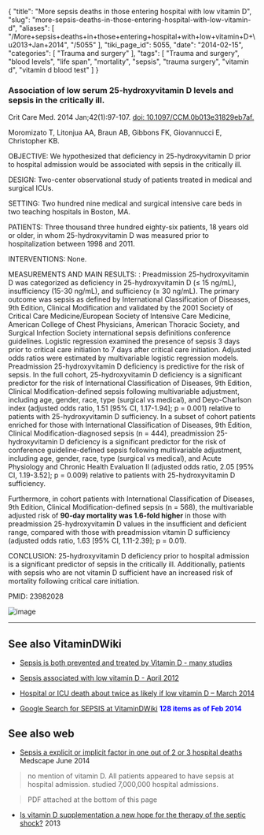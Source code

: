 {
    "title": "More sepsis deaths in those entering hospital with low vitamin D",
    "slug": "more-sepsis-deaths-in-those-entering-hospital-with-low-vitamin-d",
    "aliases": [
        "/More+sepsis+deaths+in+those+entering+hospital+with+low+vitamin+D+\u2013+Jan+2014",
        "/5055"
    ],
    "tiki_page_id": 5055,
    "date": "2014-02-15",
    "categories": [
        "Trauma and surgery"
    ],
    "tags": [
        "Trauma and surgery",
        "blood levels",
        "life span",
        "mortality",
        "sepsis",
        "trauma surgery",
        "vitamin d",
        "vitamin d blood test"
    ]
}


### Association of low serum 25-hydroxyvitamin D levels and sepsis in the critically ill.

Crit Care Med. 2014 Jan;42(1):97-107. [doi: 10.1097/CCM.0b013e31829eb7af.](https://doi.org/10.1097/CCM.0b013e31829eb7af.)

Moromizato T, Litonjua AA, Braun AB, Gibbons FK, Giovannucci E, Christopher KB.

OBJECTIVE: We hypothesized that deficiency in 25-hydroxyvitamin D prior to hospital admission would be associated with sepsis in the critically ill.

DESIGN: Two-center observational study of patients treated in medical and surgical ICUs.

SETTING: Two hundred nine medical and surgical intensive care beds in two teaching hospitals in Boston, MA.

PATIENTS: Three thousand three hundred eighty-six patients, 18 years old or older, in whom 25-hydroxyvitamin D was measured prior to hospitalization between 1998 and 2011.

INTERVENTIONS: None.

MEASUREMENTS AND MAIN RESULTS: : Preadmission 25-hydroxyvitamin D was categorized as deficiency in 25-hydroxyvitamin D (≤ 15 ng/mL), insufficiency (15-30 ng/mL), and sufficiency (≥ 30 ng/mL). The primary outcome was sepsis as defined by International Classification of Diseases, 9th Edition, Clinical Modification and validated by the 2001 Society of Critical Care Medicine/European Society of Intensive Care Medicine, American College of Chest Physicians, American Thoracic Society, and Surgical Infection Society international sepsis definitions conference guidelines. Logistic regression examined the presence of sepsis 3 days prior to critical care initiation to 7 days after critical care initiation. Adjusted odds ratios were estimated by multivariable logistic regression models. Preadmission 25-hydroxyvitamin D deficiency is predictive for the risk of sepsis. In the full cohort, 25-hydroxyvitamin D deficiency is a significant predictor for the risk of International Classification of Diseases, 9th Edition, Clinical Modification-defined sepsis following multivariable adjustment, including age, gender, race, type (surgical vs medical), and Deyo-Charlson index (adjusted odds ratio, 1.51 <span>[95% CI, 1.17-1.94]</span>; p = 0.001) relative to patients with 25-hydroxyvitamin D sufficiency. In a subset of cohort patients enriched for those with International Classification of Diseases, 9th Edition, Clinical Modification-diagnosed sepsis (n = 444), preadmission 25-hydroxyvitamin D deficiency is a significant predictor for the risk of conference guideline-defined sepsis following multivariable adjustment, including age, gender, race, type (surgical vs medical), and Acute Physiology and Chronic Health Evaluation II (adjusted odds ratio, 2.05 <span>[95% CI, 1.19-3.52]</span>; p = 0.009) relative to patients with 25-hydroxyvitamin D sufficiency. 

Furthermore, in cohort patients with International Classification of Diseases, 9th Edition, Clinical Modification-defined sepsis (n = 568), the multivariable adjusted risk of  **90-day mortality was 1.6-fold higher**  in those with preadmission 25-hydroxyvitamin D values in the insufficient and deficient range, compared with those with preadmission vitamin D sufficiency (adjusted odds ratio, 1.63 <span>[95% CI, 1.11-2.39]</span>; p = 0.01).

CONCLUSION: 25-hydroxyvitamin D deficiency prior to hospital admission is a significant predictor of sepsis in the critically ill. Additionally, patients with sepsis who are not vitamin D sufficient have an increased risk of mortality following critical care initiation.

PMID: 23982028

<img src="https://d378j1rmrlek7x.cloudfront.net/attachments/jpeg/sepsis.jpg" alt="image">

---

## See also VitaminDWiki

* [Sepsis is both prevented and treated by Vitamin D - many studies](/tags/sepsis-is-both-prevented-and-treated-by-vitamin-d-many-studies.html)

* [Sepsis associated with low vitamin D - April 2012](/tags/sepsis-associated-with-low-vitamin-d-april-2012.html)

* [Hospital or ICU death about twice as likely if low vitamin D – March 2014](/posts/hospital-or-icu-death-about-twice-as-likely-if-low-vitamin-d)

* [Google Search for SEPSIS at VitaminDWiki](http://www.google.com/custom?hl=en&client=google-coop-np&cof=FORID:13%3BAH:left%3BCX:Search%2520Vitamin%2520D%2520Wiki%3BL:http://www.google.com/intl/en/images/logos/custom_search_logo_sm.gif%3BLH:30%3BLP:1%3BKMBOC:%23336699%3B&cx=001215644404345293668:3di8vufs_m4&adkw=AELymgVbrpTB40R556_4rfJZSbw8-TBAytnIE4ofDyo2GQpQMI-4dJgf5YD-dLXaJ2asop6o7nT8CZzFBWo-OW08zk4PVZb4omjUMLKzgkLRWlEnZpXBIag&boostcse=0&ei=ZbMqTvaEHYHliALbhdGwAg&q=sepsis&start=20&sa=N)   **<span style="color:#00F;">128 items as of Feb 2014</span>** 

## See also web

* [Sepsis a explicit or implicit factor  in one out of 2 or 3 hospital deaths](http://www.medscape.com/viewarticle/825545?src=wnl_edit_specol&uac=138704MX) Medscape June 2014

> no mention of vitamin D. All patients appeared to have sepsis at hospital admission. studied 7,000,000 hospital admissions. 

> PDF attached  at the bottom of this page

* [Is vitamin D supplementation a new hope for the therapy of the septic shock?](http://www.elis.sk/index.php?page=shop.product_details&flypage=flypage.tpl&product_id=3499&category_id=105&option=com_virtuemart&vmcchk=1&Itemid=1) 2013